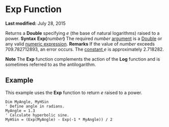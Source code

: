 
# Exp Function

 **Last modified:** July 28, 2015


Returns a  **Double** specifying _e_ (the base of natural logarithms) raised to a power.
 **Syntax**
 **Exp(**_number_**)**
The required  _number_ [argument](b8bdf64f-5920-1ae9-16d0-b26d09524a30.md) is a [Double](b8bdf64f-5920-1ae9-16d0-b26d09524a30.md) or any valid [numeric expression](b8bdf64f-5920-1ae9-16d0-b26d09524a30.md).
 **Remarks**
If the value of  _number_ exceeds 709.782712893, an error occurs. The [constant ](b8bdf64f-5920-1ae9-16d0-b26d09524a30.md) _e_ is approximately 2.718282.

 **Note**  The  **Exp** function complements the action of the **Log** function and is sometimes referred to as the antilogarithm.


## Example

This example uses the  **Exp** function to return _e_ raised to a power.


```
Dim MyAngle, MyHSin
' Define angle in radians.
MyAngle = 1.3    
' Calculate hyperbolic sine.
MyHSin = (Exp(MyAngle) - Exp(-1 * MyAngle)) / 2  

```

